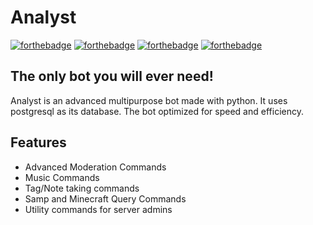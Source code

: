 # Analyst
[![forthebadge](http://ForTheBadge.com/images/badges/made-with-python.svg)](https://www.python.org/)
[![forthebadge](https://forthebadge.com/images/badges/open-source.svg)](https://forthebadge.com)
[![forthebadge](https://forthebadge.com/images/badges/built-with-love.svg)](https://forthebadge.com)
[![forthebadge](https://img.shields.io/badge/discord.py-1.6.0-blue?style=for-the-badge)](https://github.com/Rapptz/discord.py)

## The only bot you will ever need!

Analyst is an advanced multipurpose bot made with python. It uses postgresql as its database.
The bot optimized for speed and efficiency.

## Features

- Advanced Moderation Commands
- Music Commands
- Tag/Note taking commands 
- Samp and Minecraft Query Commands
- Utility commands for server admins 